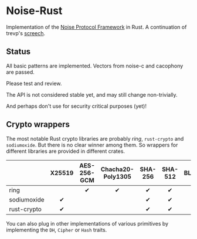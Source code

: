 # Noise-Rust

Implementation of the [Noise Protocol
Framework](http://noiseprotocol.org) in Rust. A continuation of
trevp's [screech](https://github.com/trevp/screech).

## Status

All basic patterns are implemented. Vectors from noise-c and cacophony
are passed.

Please test and review.

The API is not considered stable yet, and may still change
non-trivially.

And perhaps don't use for security critical purposes (yet)!

## Crypto wrappers

The most notable Rust crypto libraries are probably _ring_,
`rust-crypto` and `sodiumoxide`. But there is no clear winner among
them. So wrappers for different libraries are provided in different
crates.

|             | X25519 | AES-256-GCM | Chacha20-Poly1305 | SHA-256 | SHA-512 | BLAKE2s | BLAKE2b |
|-------------|:------:|:-----------:|:-----------------:|:-------:|:-------:|:-------:|:-------:|
| ring        |        | ✔           | ✔                 | ✔       | ✔       |         |         |
| sodiumoxide | ✔      |             |                   | ✔       | ✔       |         |         |
| rust-crypto | ✔      |             |                   | ✔       | ✔       | ✔       | ✔       |

You can also plug in other implementations of various primitives by
implementing the `DH`, `Cipher` or `Hash` traits.
